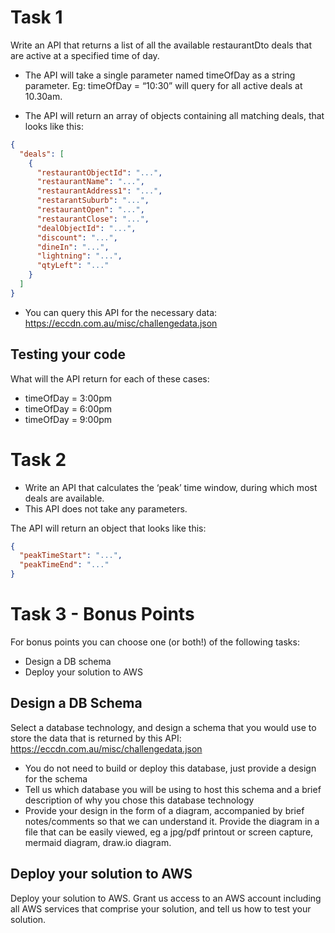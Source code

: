 # Task 1

Write an API that returns a list of all the available restaurantDto deals that are active at a specified
time of day.

- The API will take a single parameter named timeOfDay as a string parameter.
Eg: timeOfDay = “10:30” will query for all active deals at 10.30am.


- The API will return an array of objects containing all matching deals, that looks like this:

```json
{
  "deals": [
    {
      "restaurantObjectId": "...",
      "restaurantName": "...",
      "restaurantAddress1": "...",
      "restarantSuburb": "...",
      "restaurantOpen": "...",
      "restaurantClose": "...",
      "dealObjectId": "...",
      "discount": "...",
      "dineIn": "...",
      "lightning": "...",
      "qtyLeft": "..."
    }
  ]
}
```

- You can query this API for the necessary data: https://eccdn.com.au/misc/challengedata.json

## Testing your code

What will the API return for each of these cases:
- timeOfDay = 3:00pm
- timeOfDay = 6:00pm
- timeOfDay = 9:00pm

# Task 2

- Write an API that calculates the ‘peak’ time window, during which most deals are available.
- This API does not take any parameters. 

The API will return an object that looks like this:

```json
{
  "peakTimeStart": "...",
  "peakTimeEnd": "..."
}
```

# Task 3 - Bonus Points

For bonus points you can choose one (or both!) of the following tasks:
- Design a DB schema
- Deploy your solution to AWS

## Design a DB Schema

Select a database technology, and design a schema that you would use to store the data that is
returned by this API:
https://eccdn.com.au/misc/challengedata.json
- You do not need to build or deploy this database, just provide a design for the schema
- Tell us which database you will be using to host this schema and a brief description of
why you chose this database technology
- Provide your design in the form of a diagram, accompanied by brief notes/comments so
that we can understand it.
Provide the diagram in a file that can be easily viewed, eg a jpg/pdf printout or screen
capture, mermaid diagram, draw.io diagram.

## Deploy your solution to AWS
Deploy your solution to AWS. Grant us access to an AWS account including all AWS services
that comprise your solution, and tell us how to test your solution.